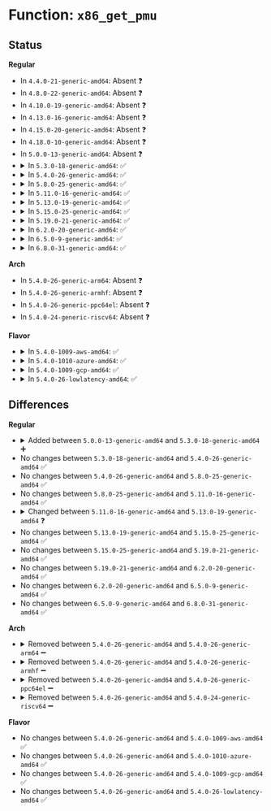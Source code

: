 # Function: <code>x86_get_pmu</code>

## Status
<b>Regular</b>
<ul>
<li>
In <code>4.4.0-21-generic-amd64</code>: Absent ❓
</li>
<li>
In <code>4.8.0-22-generic-amd64</code>: Absent ❓
</li>
<li>
In <code>4.10.0-19-generic-amd64</code>: Absent ❓
</li>
<li>
In <code>4.13.0-16-generic-amd64</code>: Absent ❓
</li>
<li>
In <code>4.15.0-20-generic-amd64</code>: Absent ❓
</li>
<li>
In <code>4.18.0-10-generic-amd64</code>: Absent ❓
</li>
<li>
In <code>5.0.0-13-generic-amd64</code>: Absent ❓
</li>
<li>
<details>
<summary>In <code>5.3.0-18-generic-amd64</code>: ✅</summary>

```c
struct pmu * x86_get_pmu()
```

```json
{
  "name": "x86_get_pmu",
  "collision_type": "Unique Global",
  "inline_type": "No",
  "funcs": [
    {
      "addr": 18446744071578874576,
      "name": "x86_get_pmu",
      "external": true,
      "loc": "arch/x86/events/core.c:679",
      "file": "arch/x86/events/core.c",
      "inline": "seen, unknown",
      "caller_inline": [],
      "caller_func": [
        "arch/x86/events/intel/ds.c:intel_ds_init"
      ]
    }
  ],
  "symbols": [
    {
      "addr": 18446744071578874576,
      "name": "x86_get_pmu",
      "section": ".text",
      "bind": "STB_GLOBAL",
      "size": 18
    }
  ]
}
```
</details>
</li>
<li>
<details>
<summary>In <code>5.4.0-26-generic-amd64</code>: ✅</summary>

```c
struct pmu * x86_get_pmu()
```

```json
{
  "name": "x86_get_pmu",
  "collision_type": "Unique Global",
  "inline_type": "No",
  "funcs": [
    {
      "addr": 18446744071578874944,
      "name": "x86_get_pmu",
      "external": true,
      "loc": "arch/x86/events/core.c:687",
      "file": "arch/x86/events/core.c",
      "inline": "seen, unknown",
      "caller_inline": [],
      "caller_func": [
        "arch/x86/events/intel/ds.c:intel_ds_init",
        "arch/x86/events/intel/ds.c:intel_ds_init"
      ]
    }
  ],
  "symbols": [
    {
      "addr": 18446744071578874944,
      "name": "x86_get_pmu",
      "section": ".text",
      "bind": "STB_GLOBAL",
      "size": 18
    }
  ]
}
```
</details>
</li>
<li>
<details>
<summary>In <code>5.8.0-25-generic-amd64</code>: ✅</summary>

```c
struct pmu * x86_get_pmu()
```

```json
{
  "name": "x86_get_pmu",
  "collision_type": "Unique Global",
  "inline_type": "No",
  "funcs": [
    {
      "addr": 18446744071578879168,
      "name": "x86_get_pmu",
      "external": true,
      "loc": "arch/x86/events/core.c:688",
      "file": "arch/x86/events/core.c",
      "inline": "seen, unknown",
      "caller_inline": [],
      "caller_func": [
        "arch/x86/events/intel/ds.c:intel_ds_init",
        "arch/x86/events/intel/ds.c:intel_ds_init"
      ]
    }
  ],
  "symbols": [
    {
      "addr": 18446744071578879168,
      "name": "x86_get_pmu",
      "section": ".text",
      "bind": "STB_GLOBAL",
      "size": 18
    }
  ]
}
```
</details>
</li>
<li>
<details>
<summary>In <code>5.11.0-16-generic-amd64</code>: ✅</summary>

```c
struct pmu * x86_get_pmu()
```

```json
{
  "name": "x86_get_pmu",
  "collision_type": "Unique Global",
  "inline_type": "No",
  "funcs": [
    {
      "addr": 18446744071578875248,
      "name": "x86_get_pmu",
      "external": true,
      "loc": "arch/x86/events/core.c:720",
      "file": "arch/x86/events/core.c",
      "inline": "seen, unknown",
      "caller_inline": [],
      "caller_func": [
        "arch/x86/events/intel/ds.c:intel_ds_init",
        "arch/x86/events/intel/ds.c:intel_ds_init",
        "arch/x86/events/intel/lbr.c:intel_pmu_arch_lbr_init",
        "arch/x86/events/intel/lbr.c:intel_pmu_lbr_init_skl",
        "arch/x86/events/intel/lbr.c:intel_pmu_lbr_init_hsw",
        "arch/x86/events/intel/lbr.c:release_lbr_buffers"
      ]
    }
  ],
  "symbols": [
    {
      "addr": 18446744071578875248,
      "name": "x86_get_pmu",
      "section": ".text",
      "bind": "STB_GLOBAL",
      "size": 18
    }
  ]
}
```
</details>
</li>
<li>
<details>
<summary>In <code>5.13.0-19-generic-amd64</code>: ✅</summary>

```c
struct pmu * x86_get_pmu(unsigned int cpu)
```

```json
{
  "name": "x86_get_pmu",
  "collision_type": "Unique Global",
  "inline_type": "No",
  "funcs": [
    {
      "addr": 18446744071578877168,
      "name": "x86_get_pmu",
      "external": true,
      "loc": "arch/x86/events/core.c:760",
      "file": "arch/x86/events/core.c",
      "inline": "seen, unknown",
      "caller_inline": [],
      "caller_func": [
        "arch/x86/events/intel/ds.c:intel_ds_init",
        "arch/x86/events/intel/ds.c:intel_ds_init",
        "arch/x86/events/intel/lbr.c:intel_pmu_arch_lbr_init",
        "arch/x86/events/intel/lbr.c:intel_pmu_lbr_init_skl",
        "arch/x86/events/intel/lbr.c:intel_pmu_lbr_init_hsw",
        "arch/x86/events/intel/lbr.c:reserve_lbr_buffers",
        "arch/x86/events/intel/lbr.c:release_lbr_buffers"
      ]
    }
  ],
  "symbols": [
    {
      "addr": 18446744071578877168,
      "name": "x86_get_pmu",
      "section": ".text",
      "bind": "STB_GLOBAL",
      "size": 52
    }
  ]
}
```
</details>
</li>
<li>
<details>
<summary>In <code>5.15.0-25-generic-amd64</code>: ✅</summary>

```c
struct pmu * x86_get_pmu(unsigned int cpu)
```

```json
{
  "name": "x86_get_pmu",
  "collision_type": "Unique Global",
  "inline_type": "No",
  "funcs": [
    {
      "addr": 18446744071578879776,
      "name": "x86_get_pmu",
      "external": true,
      "loc": "arch/x86/events/core.c:760",
      "file": "arch/x86/events/core.c",
      "inline": "seen, unknown",
      "caller_inline": [],
      "caller_func": [
        "arch/x86/events/intel/ds.c:intel_ds_init",
        "arch/x86/events/intel/ds.c:intel_ds_init",
        "arch/x86/events/intel/lbr.c:intel_pmu_arch_lbr_init",
        "arch/x86/events/intel/lbr.c:intel_pmu_lbr_init_skl",
        "arch/x86/events/intel/lbr.c:intel_pmu_lbr_init_hsw",
        "arch/x86/events/intel/lbr.c:reserve_lbr_buffers",
        "arch/x86/events/intel/lbr.c:release_lbr_buffers"
      ]
    }
  ],
  "symbols": [
    {
      "addr": 18446744071578879776,
      "name": "x86_get_pmu",
      "section": ".text",
      "bind": "STB_GLOBAL",
      "size": 87
    }
  ]
}
```
</details>
</li>
<li>
<details>
<summary>In <code>5.19.0-21-generic-amd64</code>: ✅</summary>

```c
struct pmu * x86_get_pmu(unsigned int cpu)
```

```json
{
  "name": "x86_get_pmu",
  "collision_type": "Unique Global",
  "inline_type": "No",
  "funcs": [
    {
      "addr": 18446744071578877264,
      "name": "x86_get_pmu",
      "external": true,
      "loc": "arch/x86/events/core.c:762",
      "file": "arch/x86/events/core.c",
      "inline": "seen, unknown",
      "caller_inline": [],
      "caller_func": [
        "arch/x86/events/intel/ds.c:intel_ds_init",
        "arch/x86/events/intel/ds.c:intel_ds_init",
        "arch/x86/events/intel/lbr.c:intel_pmu_arch_lbr_init",
        "arch/x86/events/intel/lbr.c:intel_pmu_lbr_init_skl",
        "arch/x86/events/intel/lbr.c:intel_pmu_lbr_init_hsw",
        "arch/x86/events/intel/lbr.c:reserve_lbr_buffers",
        "arch/x86/events/intel/lbr.c:release_lbr_buffers"
      ]
    }
  ],
  "symbols": [
    {
      "addr": 18446744071578877264,
      "name": "x86_get_pmu",
      "section": ".text",
      "bind": "STB_GLOBAL",
      "size": 103
    }
  ]
}
```
</details>
</li>
<li>
<details>
<summary>In <code>6.2.0-20-generic-amd64</code>: ✅</summary>

```c
struct pmu * x86_get_pmu(unsigned int cpu)
```

```json
{
  "name": "x86_get_pmu",
  "collision_type": "Unique Global",
  "inline_type": "No",
  "funcs": [
    {
      "addr": 18446744071578883680,
      "name": "x86_get_pmu",
      "external": true,
      "loc": "arch/x86/events/core.c:766",
      "file": "arch/x86/events/core.c",
      "inline": "seen, unknown",
      "caller_inline": [],
      "caller_func": [
        "arch/x86/events/intel/ds.c:intel_ds_init",
        "arch/x86/events/intel/ds.c:intel_ds_init",
        "arch/x86/events/intel/lbr.c:intel_pmu_arch_lbr_init",
        "arch/x86/events/intel/lbr.c:intel_pmu_lbr_init_skl",
        "arch/x86/events/intel/lbr.c:intel_pmu_lbr_init_hsw",
        "arch/x86/events/intel/lbr.c:reserve_lbr_buffers",
        "arch/x86/events/intel/lbr.c:release_lbr_buffers"
      ]
    }
  ],
  "symbols": [
    {
      "addr": 18446744071578883680,
      "name": "x86_get_pmu",
      "section": ".text",
      "bind": "STB_GLOBAL",
      "size": 103
    }
  ]
}
```
</details>
</li>
<li>
<details>
<summary>In <code>6.5.0-9-generic-amd64</code>: ✅</summary>

```c
struct pmu * x86_get_pmu(unsigned int cpu)
```

```json
{
  "name": "x86_get_pmu",
  "collision_type": "Unique Global",
  "inline_type": "No",
  "funcs": [
    {
      "addr": 18446744071578881648,
      "name": "x86_get_pmu",
      "external": true,
      "loc": "arch/x86/events/core.c:766",
      "file": "arch/x86/events/core.c",
      "inline": "seen, unknown",
      "caller_inline": [],
      "caller_func": [
        "arch/x86/events/intel/ds.c:intel_ds_init",
        "arch/x86/events/intel/ds.c:intel_ds_init",
        "arch/x86/events/intel/lbr.c:intel_pmu_arch_lbr_init",
        "arch/x86/events/intel/lbr.c:intel_pmu_lbr_init_skl",
        "arch/x86/events/intel/lbr.c:intel_pmu_lbr_init_hsw",
        "arch/x86/events/intel/lbr.c:reserve_lbr_buffers",
        "arch/x86/events/intel/lbr.c:release_lbr_buffers"
      ]
    }
  ],
  "symbols": [
    {
      "addr": 18446744071578881648,
      "name": "x86_get_pmu",
      "section": ".text",
      "bind": "STB_GLOBAL",
      "size": 103
    }
  ]
}
```
</details>
</li>
<li>
<details>
<summary>In <code>6.8.0-31-generic-amd64</code>: ✅</summary>

```c
struct pmu * x86_get_pmu(unsigned int cpu)
```

```json
{
  "name": "x86_get_pmu",
  "collision_type": "Unique Global",
  "inline_type": "No",
  "funcs": [
    {
      "addr": 18446744071578903952,
      "name": "x86_get_pmu",
      "external": true,
      "loc": "arch/x86/events/core.c:764",
      "file": "arch/x86/events/core.c",
      "inline": "seen, unknown",
      "caller_inline": [],
      "caller_func": [
        "arch/x86/events/intel/ds.c:intel_ds_init",
        "arch/x86/events/intel/ds.c:intel_ds_init",
        "arch/x86/events/intel/lbr.c:intel_pmu_arch_lbr_init",
        "arch/x86/events/intel/lbr.c:intel_pmu_lbr_init_skl",
        "arch/x86/events/intel/lbr.c:intel_pmu_lbr_init_hsw",
        "arch/x86/events/intel/lbr.c:reserve_lbr_buffers",
        "arch/x86/events/intel/lbr.c:release_lbr_buffers"
      ]
    }
  ],
  "symbols": [
    {
      "addr": 18446744071578903952,
      "name": "x86_get_pmu",
      "section": ".text",
      "bind": "STB_GLOBAL",
      "size": 103
    }
  ]
}
```
</details>
</li>
</ul>
<b>Arch</b>
<ul>
<li>
In <code>5.4.0-26-generic-arm64</code>: Absent ❓
</li>
<li>
In <code>5.4.0-26-generic-armhf</code>: Absent ❓
</li>
<li>
In <code>5.4.0-26-generic-ppc64el</code>: Absent ❓
</li>
<li>
In <code>5.4.0-24-generic-riscv64</code>: Absent ❓
</li>
</ul>
<b>Flavor</b>
<ul>
<li>
<details>
<summary>In <code>5.4.0-1009-aws-amd64</code>: ✅</summary>

```c
struct pmu * x86_get_pmu()
```

```json
{
  "name": "x86_get_pmu",
  "collision_type": "Unique Global",
  "inline_type": "No",
  "funcs": [
    {
      "addr": 18446744071578874944,
      "name": "x86_get_pmu",
      "external": true,
      "loc": "arch/x86/events/core.c:687",
      "file": "arch/x86/events/core.c",
      "inline": "seen, unknown",
      "caller_inline": [],
      "caller_func": [
        "arch/x86/events/intel/ds.c:intel_ds_init",
        "arch/x86/events/intel/ds.c:intel_ds_init"
      ]
    }
  ],
  "symbols": [
    {
      "addr": 18446744071578874944,
      "name": "x86_get_pmu",
      "section": ".text",
      "bind": "STB_GLOBAL",
      "size": 18
    }
  ]
}
```
</details>
</li>
<li>
<details>
<summary>In <code>5.4.0-1010-azure-amd64</code>: ✅</summary>

```c
struct pmu * x86_get_pmu()
```

```json
{
  "name": "x86_get_pmu",
  "collision_type": "Unique Global",
  "inline_type": "No",
  "funcs": [
    {
      "addr": 18446744071578868704,
      "name": "x86_get_pmu",
      "external": true,
      "loc": "arch/x86/events/core.c:687",
      "file": "arch/x86/events/core.c",
      "inline": "seen, unknown",
      "caller_inline": [],
      "caller_func": [
        "arch/x86/events/intel/ds.c:intel_ds_init",
        "arch/x86/events/intel/ds.c:intel_ds_init"
      ]
    }
  ],
  "symbols": [
    {
      "addr": 18446744071578868704,
      "name": "x86_get_pmu",
      "section": ".text",
      "bind": "STB_GLOBAL",
      "size": 18
    }
  ]
}
```
</details>
</li>
<li>
<details>
<summary>In <code>5.4.0-1009-gcp-amd64</code>: ✅</summary>

```c
struct pmu * x86_get_pmu()
```

```json
{
  "name": "x86_get_pmu",
  "collision_type": "Unique Global",
  "inline_type": "No",
  "funcs": [
    {
      "addr": 18446744071578874880,
      "name": "x86_get_pmu",
      "external": true,
      "loc": "arch/x86/events/core.c:687",
      "file": "arch/x86/events/core.c",
      "inline": "seen, unknown",
      "caller_inline": [],
      "caller_func": [
        "arch/x86/events/intel/ds.c:intel_ds_init",
        "arch/x86/events/intel/ds.c:intel_ds_init"
      ]
    }
  ],
  "symbols": [
    {
      "addr": 18446744071578874880,
      "name": "x86_get_pmu",
      "section": ".text",
      "bind": "STB_GLOBAL",
      "size": 18
    }
  ]
}
```
</details>
</li>
<li>
<details>
<summary>In <code>5.4.0-26-lowlatency-amd64</code>: ✅</summary>

```c
struct pmu * x86_get_pmu()
```

```json
{
  "name": "x86_get_pmu",
  "collision_type": "Unique Global",
  "inline_type": "No",
  "funcs": [
    {
      "addr": 18446744071578875232,
      "name": "x86_get_pmu",
      "external": true,
      "loc": "arch/x86/events/core.c:687",
      "file": "arch/x86/events/core.c",
      "inline": "seen, unknown",
      "caller_inline": [],
      "caller_func": [
        "arch/x86/events/intel/ds.c:intel_ds_init",
        "arch/x86/events/intel/ds.c:intel_ds_init"
      ]
    }
  ],
  "symbols": [
    {
      "addr": 18446744071578875232,
      "name": "x86_get_pmu",
      "section": ".text",
      "bind": "STB_GLOBAL",
      "size": 18
    }
  ]
}
```
</details>
</li>
</ul>

## Differences
<b>Regular</b>
<ul>
<li>
<details>
<summary>Added between <code>5.0.0-13-generic-amd64</code> and <code>5.3.0-18-generic-amd64</code> ➕</summary>

```c
struct pmu * x86_get_pmu()
```
</details>
</li>
<li>
No changes between <code>5.3.0-18-generic-amd64</code> and <code>5.4.0-26-generic-amd64</code> ✅
</li>
<li>
No changes between <code>5.4.0-26-generic-amd64</code> and <code>5.8.0-25-generic-amd64</code> ✅
</li>
<li>
No changes between <code>5.8.0-25-generic-amd64</code> and <code>5.11.0-16-generic-amd64</code> ✅
</li>
<li>
<details>
<summary>Changed between <code>5.11.0-16-generic-amd64</code> and <code>5.13.0-19-generic-amd64</code> ❓</summary>
<ul>
<li>
<b>Param added. </b>
<code>unsigned int cpu</code>
</li>
</ul>
</details>
</li>
<li>
No changes between <code>5.13.0-19-generic-amd64</code> and <code>5.15.0-25-generic-amd64</code> ✅
</li>
<li>
No changes between <code>5.15.0-25-generic-amd64</code> and <code>5.19.0-21-generic-amd64</code> ✅
</li>
<li>
No changes between <code>5.19.0-21-generic-amd64</code> and <code>6.2.0-20-generic-amd64</code> ✅
</li>
<li>
No changes between <code>6.2.0-20-generic-amd64</code> and <code>6.5.0-9-generic-amd64</code> ✅
</li>
<li>
No changes between <code>6.5.0-9-generic-amd64</code> and <code>6.8.0-31-generic-amd64</code> ✅
</li>
</ul>
<b>Arch</b>
<ul>
<li>
<details>
<summary>Removed between <code>5.4.0-26-generic-amd64</code> and <code>5.4.0-26-generic-arm64</code> ➖</summary>

```c
struct pmu * x86_get_pmu()
```
</details>
</li>
<li>
<details>
<summary>Removed between <code>5.4.0-26-generic-amd64</code> and <code>5.4.0-26-generic-armhf</code> ➖</summary>

```c
struct pmu * x86_get_pmu()
```
</details>
</li>
<li>
<details>
<summary>Removed between <code>5.4.0-26-generic-amd64</code> and <code>5.4.0-26-generic-ppc64el</code> ➖</summary>

```c
struct pmu * x86_get_pmu()
```
</details>
</li>
<li>
<details>
<summary>Removed between <code>5.4.0-26-generic-amd64</code> and <code>5.4.0-24-generic-riscv64</code> ➖</summary>

```c
struct pmu * x86_get_pmu()
```
</details>
</li>
</ul>
<b>Flavor</b>
<ul>
<li>
No changes between <code>5.4.0-26-generic-amd64</code> and <code>5.4.0-1009-aws-amd64</code> ✅
</li>
<li>
No changes between <code>5.4.0-26-generic-amd64</code> and <code>5.4.0-1010-azure-amd64</code> ✅
</li>
<li>
No changes between <code>5.4.0-26-generic-amd64</code> and <code>5.4.0-1009-gcp-amd64</code> ✅
</li>
<li>
No changes between <code>5.4.0-26-generic-amd64</code> and <code>5.4.0-26-lowlatency-amd64</code> ✅
</li>
</ul>
